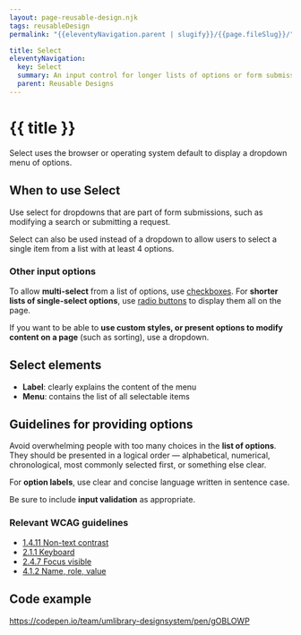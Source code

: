 ```yaml
---
layout: page-reusable-design.njk
tags: reusableDesign
permalink: "{{eleventyNavigation.parent | slugify}}/{{page.fileSlug}}/"

title: Select
eleventyNavigation:
  key: Select
  summary: An input control for longer lists of options or form submissions.
  parent: Reusable Designs
---
```


# {{ title }}

Select uses the browser or operating system default to display a dropdown menu of options.

## When to use Select

Use select for dropdowns that are part of form submissions, such as modifying a search or submitting a request.

Select can also be used instead of a dropdown to allow users to select a single item from a list with at least 4 options.

### Other input options

To allow **multi-select** from a list of options, use [checkboxes](/reusable-designs/checkbox/). For **shorter lists of single-select options**, use [radio buttons](/reusable-designs/radio-button/) to display them all on the page.

If you want to be able to **use custom styles, or present options to modify content on a page** (such as sorting), use a dropdown.

## Select elements

* **Label**: clearly explains the content of the menu  
* **Menu**: contains the list of all selectable items

## Guidelines for providing options

Avoid overwhelming people with too many choices in the **list of options**. They should be presented in a logical order — alphabetical, numerical, chronological, most commonly selected first, or something else clear.

For **option labels**, use clear and concise language written in sentence case.

Be sure to include **input validation** as appropriate.

### Relevant WCAG guidelines

* [1.4.11 Non-text contrast](https://www.w3.org/WAI/WCAG21/Understanding/non-text-contrast)  
* [2.1.1 Keyboard](https://www.w3.org/WAI/WCAG21/Understanding/keyboard.html)  
* [2.4.7 Focus visible](https://www.w3.org/WAI/WCAG21/Understanding/focus-visible)  
* [4.1.2 Name, role, value](https://www.w3.org/WAI/WCAG21/Understanding/name-role-value)

## Code example

https://codepen.io/team/umlibrary-designsystem/pen/gOBLOWP
